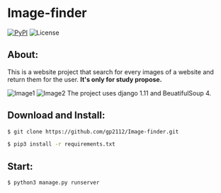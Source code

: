 # Image-finder

[![PyPI](https://img.shields.io/pypi/pyversions/Django.svg)]()
![License](https://img.shields.io/badge/license-The%20Unlicense-lightgrey.svg)

## About:
This is a website project that search for every images of a website and return them for the user.
__It's only for study propose.__

![Image1](https://i.imgur.com/c1dVT8s.png)
![Image2](https://i.imgur.com/Lbpue7L.jpg)
The project uses django 1.11 and BeuatifulSoup 4.
## Download and Install:
```bash
$ git clone https://github.com/gp2112/Image-finder.git
```
```bash
$ pip3 install -r requirements.txt
```
## Start:
```bash
$ python3 manage.py runserver
```
